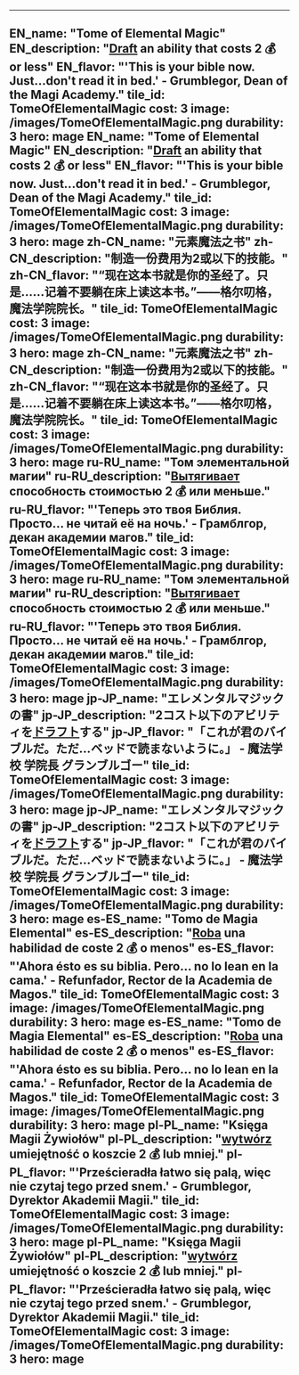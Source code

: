 ---

EN_name: "Tome of Elemental Magic"
EN_description: "<u>Draft</u> an ability that costs 2 💰 or less"
EN_flavor: "'This is your bible now. Just...don't read it in bed.' - Grumblegor, Dean of the Magi Academy."
tile_id: TomeOfElementalMagic
cost: 3
image: /images/TomeOfElementalMagic.png
durability: 3
hero: mage
EN_name: "Tome of Elemental Magic"
EN_description: "<u>Draft</u> an ability that costs 2 💰 or less"
EN_flavor: "'This is your bible now. Just...don't read it in bed.' - Grumblegor, Dean of the Magi Academy."
tile_id: TomeOfElementalMagic
cost: 3
image: /images/TomeOfElementalMagic.png
durability: 3
hero: mage
zh-CN_name: "元素魔法之书"
zh-CN_description: "制造一份费用为2或以下的技能。"
zh-CN_flavor: "“现在这本书就是你的圣经了。只是……记着不要躺在床上读这本书。”——格尔叨格，魔法学院院长。"
tile_id: TomeOfElementalMagic
cost: 3
image: /images/TomeOfElementalMagic.png
durability: 3
hero: mage
zh-CN_name: "元素魔法之书"
zh-CN_description: "制造一份费用为2或以下的技能。"
zh-CN_flavor: "“现在这本书就是你的圣经了。只是……记着不要躺在床上读这本书。”——格尔叨格，魔法学院院长。"
tile_id: TomeOfElementalMagic
cost: 3
image: /images/TomeOfElementalMagic.png
durability: 3
hero: mage
ru-RU_name: "Том элементальной магии"
ru-RU_description: "<u>Вытягивает</u> способность стоимостью 2 💰 или меньше."
ru-RU_flavor: "'Теперь это твоя Библия. Просто... не читай её на ночь.' - Грамблгор, декан академии магов."
tile_id: TomeOfElementalMagic
cost: 3
image: /images/TomeOfElementalMagic.png
durability: 3
hero: mage
ru-RU_name: "Том элементальной магии"
ru-RU_description: "<u>Вытягивает</u> способность стоимостью 2 💰 или меньше."
ru-RU_flavor: "'Теперь это твоя Библия. Просто... не читай её на ночь.' - Грамблгор, декан академии магов."
tile_id: TomeOfElementalMagic
cost: 3
image: /images/TomeOfElementalMagic.png
durability: 3
hero: mage
jp-JP_name: "エレメンタルマジックの書"
jp-JP_description: "2コスト以下のアビリティを<u>ドラフト</u>する"
jp-JP_flavor: "「これが君のバイブルだ。ただ…ベッドで読まないように。」 - 魔法学校 学院長 グランブルゴー"
tile_id: TomeOfElementalMagic
cost: 3
image: /images/TomeOfElementalMagic.png
durability: 3
hero: mage
jp-JP_name: "エレメンタルマジックの書"
jp-JP_description: "2コスト以下のアビリティを<u>ドラフト</u>する"
jp-JP_flavor: "「これが君のバイブルだ。ただ…ベッドで読まないように。」 - 魔法学校 学院長 グランブルゴー"
tile_id: TomeOfElementalMagic
cost: 3
image: /images/TomeOfElementalMagic.png
durability: 3
hero: mage
es-ES_name: "Tomo de Magia Elemental"
es-ES_description: "<u>Roba</u> una habilidad de coste 2 💰 o menos"
es-ES_flavor: "'Ahora ésto es su biblia. Pero... no lo lean en la cama.' - Refunfador, Rector de la Academia de Magos."
tile_id: TomeOfElementalMagic
cost: 3
image: /images/TomeOfElementalMagic.png
durability: 3
hero: mage
es-ES_name: "Tomo de Magia Elemental"
es-ES_description: "<u>Roba</u> una habilidad de coste 2 💰 o menos"
es-ES_flavor: "'Ahora ésto es su biblia. Pero... no lo lean en la cama.' - Refunfador, Rector de la Academia de Magos."
tile_id: TomeOfElementalMagic
cost: 3
image: /images/TomeOfElementalMagic.png
durability: 3
hero: mage
pl-PL_name: "Księga Magii Żywiołów"
pl-PL_description: "<u>wytwórz</u> umiejętność o koszcie 2 💰 lub mniej."
pl-PL_flavor: "'Prześcieradła łatwo się palą, więc nie czytaj tego przed snem.' - Grumblegor, Dyrektor Akademii Magii."
tile_id: TomeOfElementalMagic
cost: 3
image: /images/TomeOfElementalMagic.png
durability: 3
hero: mage
pl-PL_name: "Księga Magii Żywiołów"
pl-PL_description: "<u>wytwórz</u> umiejętność o koszcie 2 💰 lub mniej."
pl-PL_flavor: "'Prześcieradła łatwo się palą, więc nie czytaj tego przed snem.' - Grumblegor, Dyrektor Akademii Magii."
tile_id: TomeOfElementalMagic
cost: 3
image: /images/TomeOfElementalMagic.png
durability: 3
hero: mage
---